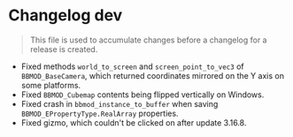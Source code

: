 # Changelog dev
> This file is used to accumulate changes before a changelog for a release is
> created.

* Fixed methods `world_to_screen` and `screen_point_to_vec3` of `BBMOD_BaseCamera`, which returned coordinates mirrored on the Y axis on some platforms.
* Fixed `BBMOD_Cubemap` contents being flipped vertically on Windows.
* Fixed crash in `bbmod_instance_to_buffer` when saving `BBMOD_EPropertyType.RealArray` properties.
* Fixed gizmo, which couldn't be clicked on after update 3.16.8.
